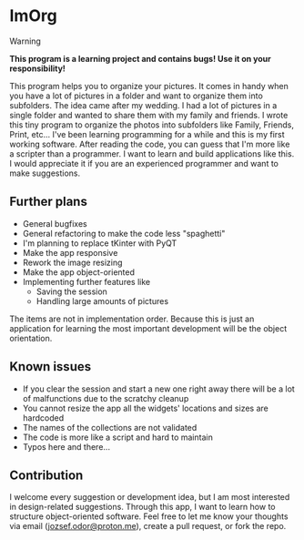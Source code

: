 # ImOrg

> [!warning]
> **This program is a learning project and contains bugs! Use it on your responsibility!**

This program helps you to organize your pictures. It comes in handy when you have a lot of pictures in a folder and want 
to organize them into subfolders. The idea came after my wedding. I had a lot of pictures in a single folder and wanted 
to share them with my family and friends. I wrote this tiny program to organize the photos into subfolders like Family, 
Friends, Print, etc... I've been learning programming for a while and this is my first working software. After reading 
the code, you can guess that I'm more like a scripter than a programmer. I want to learn and build applications like this.
I would appreciate it if you are an experienced programmer and want to make suggestions.

## Further plans

- General bugfixes
- General refactoring to make the code less "spaghetti"
- I'm planning to replace tKinter with PyQT
- Make the app responsive
- Rework the image resizing
- Make the app object-oriented
- Implementing further features like
  - Saving the session
  - Handling large amounts of pictures

The items are not in implementation order. Because this is just an application for learning the most important 
development will be the object orientation.

## Known issues

- If you clear the session and start a new one right away there will be a lot of malfunctions due to the scratchy cleanup
- You cannot resize the app all the widgets' locations and sizes are hardcoded
- The names of the collections are not validated
- The code is more like a script and hard to maintain
- Typos here and there... 

## Contribution 

I welcome every suggestion or development idea, but I am most interested in design-related suggestions. Through this 
app, I want to learn how to structure object-oriented software. Feel free to let me know your thoughts via email (jozsef.odor@proton.me),
create a pull request, or fork the repo.
